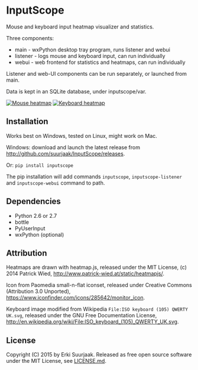 InputScope
==========

Mouse and keyboard input heatmap visualizer and statistics.

Three components:
* main - wxPython desktop tray program, runs listener and webui
* listener - logs mouse and keyboard input, can run individually
* webui - web frontend for statistics and heatmaps, can run individually

Listener and web-UI components can be run separately, or launched from main.

Data is kept in an SQLite database, under inputscope/var.

[![Mouse heatmap](https://raw.github.com/suurjaak/InputScope/media/img/th_mouse.png)](https://raw.github.com/suurjaak/InputScope/media/img/mouse.png)
[![Keyboard heatmap](https://raw.github.com/suurjaak/InputScope/media/img/th_keyboard.png)](https://raw.github.com/suurjaak/InputScope/media/img/keyboard.png)


Installation
------------

Works best on Windows, tested on Linux, might work on Mac.

Windows: download and launch the latest release from
http://github.com/suurjaak/InputScope/releases.

Or:
`pip install inputscope`

The pip installation will add commands `inputscope`, `inputscope-listener` 
and `inputscope-webui` command to path.


Dependencies
------------

* Python 2.6 or 2.7
* bottle
* PyUserInput
* wxPython (optional)


Attribution
-----------

Heatmaps are drawn with heatmap.js,
released under the MIT License,
(c) 2014 Patrick Wied, http://www.patrick-wied.at/static/heatmapjs/.

Icon from Paomedia small-n-flat iconset,
released under Creative Commons (Attribution 3.0 Unported),
https://www.iconfinder.com/icons/285642/monitor_icon.

Keyboard image modified from Wikipedia `File:ISO keyboard (105) QWERTY UK.svg`,
released under the GNU Free Documentation License,
http://en.wikipedia.org/wiki/File:ISO_keyboard_(105)_QWERTY_UK.svg.


License
-------

Copyright (C) 2015 by Erki Suurjaak.
Released as free open source software under the MIT License,
see [LICENSE.md](LICENSE.md).
